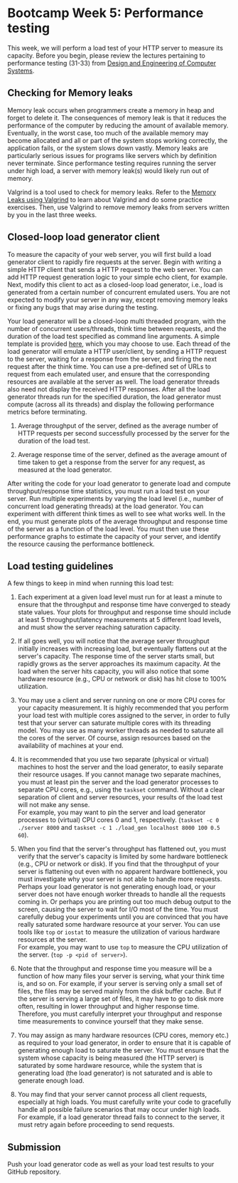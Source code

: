 # Bootcamp Week 5: Performance testing

This week, we will perform a load test of your HTTP server to measure its capacity. Before you begin, please review the lectures pertaining to performance testing (31-33) from [Design and Engineering of Computer Systems](https://www.cse.iitb.ac.in/~mythili/decs/).

## Checking for Memory leaks

Memory leak occurs when programmers create a memory in heap and forget to delete it. The consequences of memory leak is that it reduces the performance of the computer by reducing the amount of available memory. Eventually, in the worst case, too much of the available memory may become allocated and all or part of the system stops working correctly, the application fails, or the system slows down vastly. Memory leaks are particularly serious issues for programs like servers which by definition never terminate. Since performance testing requires running the server under high load, a server with memory leak(s) would likely run out of memory.

Valgrind is a tool used to check for memory leaks. Refer to the [Memory Leaks using Valgrind](./valgrind/README.md) to learn about Valgrind and do some practice exercises. Then, use Valgrind to remove memory leaks from servers written by you in the last three weeks.

## Closed-loop load generator client

To measure the capacity of your web server, you will first build a load generator client to rapidly fire requests at the server. Begin with writing a simple HTTP client that sends a HTTP request to the web server. You can add HTTP request generation logic to your simple echo client, for example. Next, modify this client to act as a closed-loop load generator, i.e., load is generated from a certain number of concurrent emulated users. You are not expected to modify your server in any way, except removing memory leaks or fixing any bugs that may arise during the testing. 

Your load generator will be a closed-loop multi threaded program, with the number of concurrent users/threads, think time between requests, and the duration of the load test specified as command line arguments. A simple template is provided [here](./load_gen.c), which you may choose to use.  Each thread of the load generator will emulate a HTTP user/client, by sending a HTTP request to the server, waiting for a response from the server, and firing the next request after the think time. You can use a pre-defined set of URLs to request from each emulated user, and ensure that the corresponding resources are available at the server as well. The load generator threads also need not display the received HTTP responses. After all the load generator threads run for the specified duration, the load generator must compute (across all its threads) and display the following performance metrics before terminating.

1. Average throughput of the server, defined as the average number of HTTP requests per second successfully processed by the server for the duration of the load test.

2. Average response time of the server, defined as the average amount of time taken to get a response from the server for any request, as measured at the load generator.

After writing the code for your load generator to generate load and compute throughput/response time statistics, you must run a load test on your server. Run multiple experiments by varying the load level (i.e., number of concurrent load generating threads) at the load generator. You can experiment with different think times as well to see what works well. In the end, you must generate plots of the average throughput and response time of the server as a function of the load level. You must then use these performance graphs to estimate the capacity of your server, and identify the resource causing the performance bottleneck.

## Load testing guidelines

A few things to keep in mind when running this load test:

1. Each experiment at a given load level must run for at least a minute to ensure that the throughput and response time have converged to steady state values. Your plots for throughput and response time should include at least 5 throughput/latency measurements at 5 different load levels, and must show the server reaching saturation capacity.

2. If all goes well, you will notice that the average server throughput initially increases with increasing load, but eventually flattens out at the server's capacity. The response time of the server starts small, but rapidly grows as the server approaches its maximum capacity. At the load when the server hits capacity, you will also notice that some hardware resource (e.g., CPU or network or disk) has hit close to 100\% utilization.

3. You may use a client and server running on one or more CPU cores for your capacity measurement. It is highly recommended that you perform your load test with multiple cores assigned to the server, in order to fully test that your server can saturate multiple cores with its threading model. You may use as many worker threads as needed to saturate all the cores of the server. Of course, assign resources based on the availability of machines at your end.

4. It is recommended that you use two separate (physical or virtual) machines to host the server and the load generator, to easily separate their resource usages. If you cannot manage two separate machines, you must at least pin the server and the load generator processes to separate CPU cores, e.g., using the `taskset` command. Without a clear separation of client and server resources, your results of the load test will not make any sense.  
   For example, you may want to pin the server and load generator processes to (virtual) CPU cores 0 and 1, respectively. (`taskset -c 0 ./server 8000` and `taskset -c 1 ./load_gen localhost 8000 100 0.5 60`).

5. When you find that the server's throughput has flattened out, you must verify that the server's capacity is limited by some hardware bottleneck (e.g., CPU or network or disk). If you find that the throughput of your server is flattening out even with no apparent hardware bottleneck, you must investigate why your server is not able to handle more requests. Perhaps your load generator is not generating enough load, or your server does not have enough worker threads to handle all the requests coming in. Or perhaps you are printing out too much debug output to the screen, causing the server to wait for I/O most of the time. You must carefully debug your experiments until you are convinced that you have really saturated some hardware resource at your server. You can use tools like `top` or `iostat` to measure the utilization of various hardware resources at the server.  
   For example, you may want to use `top` to measure the CPU utilization of the server. (`top -p <pid of server>`).

6. Note that the throughput and response time you measure will be a function of how many files your server is serving, what your think time is, and so on. For example, if your server is serving only a small set of files, the files may be served mainly from the disk buffer cache. But if the server is serving a large set of files, it may have to go to disk more often, resulting in lower throughput and higher response time. Therefore, you must carefully interpret your throughput and response time measurements to convince yourself that they make sense.

7. You may assign as many hardware resources (CPU cores, memory etc.) as required to your load generator, in order to ensure that it is capable of generating enough load to saturate the server. You must ensure that the system whose capacity is being measured (the HTTP server) is saturated by some hardware resource, while the system that is generating load (the load generator) is not saturated and is able to generate enough load.

8. You may find that your server cannot process all client requests, especially at high loads. You must carefully write your code to gracefully handle all possible failure scenarios that may occur under high loads. For example, if a load generator thread fails to connect to the server, it must retry again before proceeding to send requests.

## Submission

Push your load generator code as well as your load test results to your GitHub repository.
